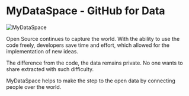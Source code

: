 # MyDataSpace - GitHub for Data

![MyDataSpace](https://cs7064.vk.me/c836520/v836520717/23506/okyFdL8xLOw.jpg)

Open Source continues to capture the world. With the ability to use the code freely, developers save time and effort, which allowed for the implementation of new ideas.

The difference from the code, the data remains private. No one wants to share extracted with such difficulty.

MyDataSpace helps to make the step to the open data by connecting people over the world.